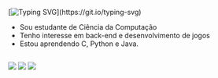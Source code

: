 [![Typing SVG](https://readme-typing-svg.demolab.com?font=Fira+Code&pause=1000&color=00FFFF&background=FFFFFF00&random=false&width=435&lines=Oi!+Me+chamo+Humberto!)](https://git.io/typing-svg)
- Sou estudante de Ciência da Computação
- Tenho interesse em back-end e desenvolvimento de jogos
- Estou aprendendo C, Python e Java.

##

<a href="https://www.linkedin.com/in/humberto-mota-de-lima-488468266/" target="_blank"><img src="https://img.shields.io/badge/-LinkedIn-%230077B5?style=for-the-badge&logo=linkedin&logoColor=white" target="_blank"></a> 
<a href="https://www.instagram.com/humberto_gaseet/" target="_blank"><img src="https://img.shields.io/badge/-Instagram-%23E4405F?style=for-the-badge&logo=instagram&logoColor=white" target="_blank"></a>
<a href = "hmbrtlima@gmail.com"><img src="https://img.shields.io/badge/Gmail-D14836?style=for-the-badge&logo=gmail&logoColor=white" target="_blank"></a>
